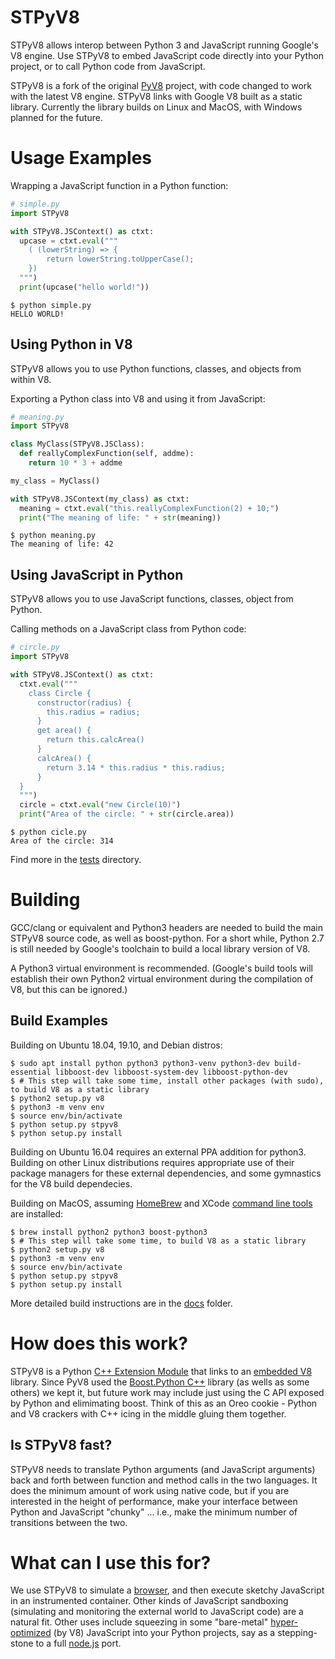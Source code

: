 # STPyV8

STPyV8 allows interop between Python 3 and JavaScript running Google's V8 engine.  Use STPyV8 to embed JavaScript code directly into your Python project, or to call Python code from JavaScript.

STPyV8 is a fork of the original [PyV8](https://code.google.com/archive/p/pyv8/) project, with code changed to work with the latest V8 engine.  STPyV8 links with Google V8 built as a static library. Currently the library builds on Linux and MacOS, with Windows planned for the future.

# Usage Examples

Wrapping a JavaScript function in a Python function:

```Python
# simple.py
import STPyV8

with STPyV8.JSContext() as ctxt:
  upcase = ctxt.eval("""
    ( (lowerString) => {
        return lowerString.toUpperCase();
    })
  """)
  print(upcase("hello world!"))
```

```Shell
$ python simple.py
HELLO WORLD!
```

## Using Python in V8

STPyV8 allows you to use Python functions, classes, and objects from within V8.  

Exporting a Python class into V8 and using it from JavaScript:

```Python
# meaning.py
import STPyV8

class MyClass(STPyV8.JSClass):
  def reallyComplexFunction(self, addme):
    return 10 * 3 + addme

my_class = MyClass()

with STPyV8.JSContext(my_class) as ctxt:
  meaning = ctxt.eval("this.reallyComplexFunction(2) + 10;")
  print("The meaning of life: " + str(meaning))
```

```Shell
$ python meaning.py
The meaning of life: 42
```

## Using JavaScript in Python

STPyV8 allows you to use JavaScript functions, classes, object from Python.

Calling methods on a JavaScript class from Python code:

```Python
# circle.py
import STPyV8

with STPyV8.JSContext() as ctxt:
  ctxt.eval("""
    class Circle {
      constructor(radius) {
        this.radius = radius;
      }
      get area() {
        return this.calcArea()
      }
      calcArea() {
        return 3.14 * this.radius * this.radius;
      }
  }
  """)
  circle = ctxt.eval("new Circle(10)")
  print("Area of the circle: " + str(circle.area))
```

```Shell
$ python cicle.py
Area of the circle: 314
```

Find more in the [tests](tests) directory.

# Building

GCC/clang or equivalent and Python3 headers are needed to build the main STPyV8 source code, as well as boost-python. For a short while, Python 2.7 is still needed by Google's toolchain to build a local library version of V8.  

A Python3 virtual environment is recommended.  (Google's build tools will establish their own Python2 virtual environment during the compilation of V8, but this can be ignored.)

## Build Examples

Building on Ubuntu 18.04, 19.10, and Debian distros:

```Shell
$ sudo apt install python python3 python3-venv python3-dev build-essential libboost-dev libboost-system-dev libboost-python-dev
$ # This step will take some time, install other packages (with sudo), to build V8 as a static library
$ python2 setup.py v8 
$ python3 -m venv env
$ source env/bin/activate
$ python setup.py stpyv8
$ python setup.py install
```

Building on Ubuntu 16.04 requires an external PPA addition for python3.  Building on other Linux distributions requires appropriate use of their package managers for these external dependencies, and some gymnastics for the V8 build dependecies.

Building on MacOS, assuming [HomeBrew](https://brew.sh) and XCode [command line tools](https://stackoverflow.com/questions/9329243/how-to-install-xcode-command-line-tools) are installed:

```Shell
$ brew install python2 python3 boost-python3
$ # This step will take some time, to build V8 as a static library
$ python2 setup.py v8 
$ python3 -m venv env
$ source env/bin/activate
$ python setup.py stpyv8
$ python setup.py install
```

More detailed build instructions are in the [docs](docs/source/build.rst) folder.

# How does this work?
STPyV8 is a Python [C++ Extension Module](https://docs.python.org/3/c-api/index.html) that links to an [embedded V8](https://v8.dev/docs/embed) library.  Since PyV8 used the [Boost.Python C++](https://www.boost.org/doc/libs/1_70_0/libs/python/doc/html/index.html) library (as wells as some others) we kept it, but future work may include just using the C API exposed by Python and elimimating boost.  Think of this as an Oreo cookie - Python and V8 crackers with C++ icing in the middle gluing them together.

## Is STPyV8 fast?
STPyV8 needs to translate Python arguments (and JavaScript arguments) back and forth between function and method calls in the two languages. It does the minimum amount of work using native code, but if you are interested in the height of performance, make your interface between Python and JavaScript "chunky" ... i.e., make the minimum number of transitions between the two.

# What can I use this for?
We use STPyV8 to simulate a [browser](https://github.com/buffer/thug), and then execute sketchy JavaScript in an instrumented container.  Other kinds of JavaScript sandboxing (simulating and monitoring the external world to JavaScript code) are a natural fit.  Other uses include squeezing in some "bare-metal" [hyper-optimized](https://nodesource.com/blog/why-the-new-v8-is-so-damn-fast/) (by V8) JavaScript into your Python projects, say as a stepping-stone to a full [node.js](https://nodejs.org/) port.

